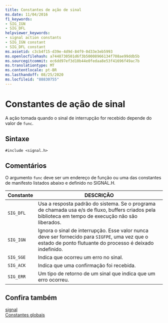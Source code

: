 ```yaml
---
title: Constantes de ação de sinal
ms.date: 11/04/2016
f1_keywords:
- SIG_IGN
- SIG_DFL
helpviewer_keywords:
- signal action constants
- SIG_IGN constant
- SIG_DFL constant
ms.assetid: c3cb4f15-d39e-4d9d-84f9-0d33e3eb5993
ms.openlocfilehash: a7448730501d6f3b50008966134f708ae99ddb5b
ms.sourcegitcommit: ec6dd97ef3d10b44e0fedaa8e53f41696f49ac7b
ms.translationtype: MT
ms.contentlocale: pt-BR
ms.lasthandoff: 08/25/2020
ms.locfileid: "88830755"
---
```

# <a name="signal-action-constants"></a>Constantes de ação de sinal

A ação tomada quando o sinal de interrupção for recebido depende do valor de `func`.

## <a name="syntax"></a>Sintaxe

```
#include <signal.h>
```

## <a name="remarks"></a>Comentários

O argumento `func` deve ser um endereço de função ou uma das constantes de manifesto listados abaixo e definido no SIGNAL.H.

|Constante|DESCRIÇÃO|
|-|-|
| `SIG_DFL`  | Usa a resposta padrão do sistema. Se o programa de chamada usa e/s de fluxo, buffers criados pela biblioteca em tempo de execução não são liberados.  |
| `SIG_IGN`  | Ignora o sinal de interrupção. Esse valor nunca deve ser fornecido para `SIGFPE`, uma vez que o estado de ponto flutuante do processo é deixado indefinido.  |
| `SIG_SGE`  | Indica que ocorreu um erro no sinal.  |
| `SIG_ACK`  | Indica que uma confirmação foi recebida.  |
| `SIG_ERR`  | Um tipo de retorno de um sinal que indica que um erro ocorreu.  |

## <a name="see-also"></a>Confira também

[signal](../c-runtime-library/reference/signal.md)<br/>
[Constantes globais](../c-runtime-library/global-constants.md)
